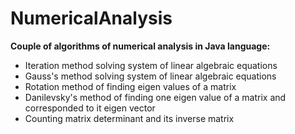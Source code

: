 NumericalAnalysis
=================

**Couple of algorithms of numerical analysis in Java language:**
* Iteration method solving system of linear algebraic equations
* Gauss's method solving system of linear algebraic equations
* Rotation method of finding eigen values of a matrix
* Danilevsky's method of finding one eigen value of a matrix and corresponded to it eigen vector
* Counting matrix determinant and its inverse matrix
